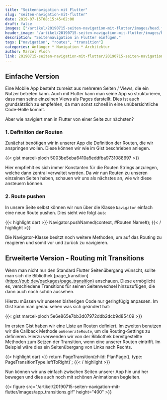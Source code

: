 ```yaml
---
title: "Seitennavigation mit Flutter"
slug: "seiten-navigation-mit-flutter" 
date: 2019-07-15T08:15:45+02:00
draft: false
images: ["/artikel/20190715-seiten-navigation-mit-flutter/images/head.jpg"]
header_image: "/artikel/20190715-seiten-navigation-mit-flutter/images/head.jpg"
description: "Seitennavigation in Flutter einfügen."
tags: ["navigation", "routes", "transition"]
categories: Anfänger * Navigation * Architektur
author: Marcel Ploch
link: 20190715-seiten-navigation-mit-flutter/20190715-seiten-navigation-mit-flutter.md
---
```


## Einfache Version

Eine Mobile App besteht zumeist aus mehreren Seiten / Views, die ein Nutzer betreten kann.
Auch mit Flutter kann man seine App so strukturieren, dass man seine einzelnen Views als Pages darstellt. Dies ist auch grundsätzlich zu empfehlen, da man sonst schnell in eine unübersichtliche Code-Hölle kommt.

Aber wie navigiert man in Flutter von einer Seite zur nächsten?

### 1. Definition der Routen

Zunächst benötigen wir in unserer App die Definition der Routen, die wir anspringen wollen.
Diese können wir wie im Gist beschrieben anlegen.

{{< gist marcel-ploch 5003be5eba6410a5eddfba9731088697 >}}

Hier empfiehlt es sich immer Konstanten für die Routen Strings anzulegen, welche dann zentral verwaltet werden. Da wir nun Routen zu unseren einzelnen Seiten haben, schauen wir uns als nächstes an, wie wir diese ansteuern können.

### 2. Route pushen

In unsere Seite selbst können wir nun über die Klasse `Navigator` einfach eine neue Route pushen. Dies sieht wie folgt aus:

{{< highlight dart >}}
Navigator.pushNamed(context, #Routen Name#);
{{< / highlight >}}

Die Navigator-Klasse besitzt noch weitere Methoden, um auf das Routing zu reagieren und somit vor und zurück zu navigieren.

## Erweiterte Version - Routing mit Transitions
Wenn man nicht nur den Standard Flutter Seitenübergang wünscht, sollte man sich die Bibliothek [page_transition] (https://pub.dev/packages/page_transition) anschauen. Diese ermöglicht es, verschiedene Transitions für seinen Seitenwechsel hinzuzufügen, die dann auch noch schön aussehen.

Hierzu müssen wir unseren bisherigen Code nur geringfügig anpassen.
Im Gist kann man genau sehen was sich geändert hat:

{{< gist marcel-ploch 5e6e865e7bb3d07972ddb2dcb9d85409 >}}

Im ersten Gist haben wir eine Liste an Routen definiert. Im zweiten benutzen wir die Callback Methode `onGenerateRoute`, um die Routing-Settings zu definieren.
Hierzu verwenden wir von der Bibliothek bereitgestellte Methoden zum Setzen der Transition, wenn eine unserer Routen eintrifft. 
Im Beispiel wäre dies ein Seitenübergang von Links nach Rechts.

{{< highlight dart >}}
return PageTransition(child: PlanPage(), type: PageTransitionType.leftToRight)`;
{{< / highlight >}}

Nun können wir uns einfach zwischen Seiten unserer App hin und her bewegen und dies auch noch mit schönen Animationen begleiten.

{{< figure src="/artikel/20190715-seiten-navigation-mit-flutter/images/app_transitions.gif" height="400" >}}
